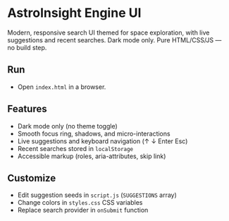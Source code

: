 # AstroInsight Engine UI

Modern, responsive search UI themed for space exploration, with live suggestions and recent searches. Dark mode only. Pure HTML/CSS/JS — no build step.

## Run

- Open `index.html` in a browser.

## Features

- Dark mode only (no theme toggle)
- Smooth focus ring, shadows, and micro-interactions
- Live suggestions and keyboard navigation (↑ ↓ Enter Esc)
- Recent searches stored in `localStorage`
- Accessible markup (roles, aria-attributes, skip link)

## Customize

- Edit suggestion seeds in `script.js` (`SUGGESTIONS` array)
- Change colors in `styles.css` CSS variables
- Replace search provider in `onSubmit` function


